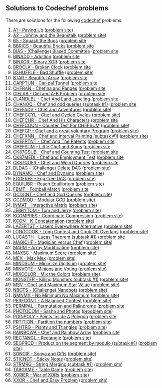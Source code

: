 ## Solutions to Codechef problems

There are solutions for the following [codechef](https://www.codechef.com/) problems:

1. [A1 - Paying Up](march09/a1.cc)
  ([problem site](https://www.codechef.com/problems/A1))
1. [A2 - Johnny and the Beanstalk](march09/a2.cc)
  ([problem site](https://www.codechef.com/problems/A2))
1. [B5 - Squash the Bugs](april09/b5.cc)
  ([problem site](https://www.codechef.com/problems/B5)
1. [BBRICS - Beautiful Bricks](oct18a/bbricks.cc)
  ([problem site](https://www.codechef.com/problems/BBRICS)
1. [BIAS - (Challenge) Biased Committee](feb18/bias.cc)
  ([problem site](https://www.codechef.com/problems/BIAS)
1. [BINADD - Addition](dec19a/binadd.cc)
  ([problem site](https://www.codechef.com/problems/BINADD)
1. [BINXOR - Binary XOR](dec19a/binxor.cc)
  ([problem site](https://www.codechef.com/problems/BINXOR)
1. [BROCLK - Broken Clock](feb18/broclk.cc)
  ([problem site](https://www.codechef.com/problems/BROCLK)
1. [BSHUFFLE - Bad Shuffle](sept18a/bshuffle.cc)
  ([problem site](https://www.codechef.com/problems/BSHUFFLE))
1. [BTAR - Beautiful Array](cook89/btar.cc)
  ([problem site](https://www.codechef.com/problems/BTAR)
1. [CARPTUN - Car-pal Tunnel](feb18/carptun.cc)
  ([problem site](https://www.codechef.com/problems/CARPTUN)
1. [CHFRAN - Chefina and Ranges](dec19a/chfran.cc)
  ([problem site](https://www.codechef.com/problems/CHFRAN)
1. [CIELAB - Ciel and A-B Problem](cook17/cielab.cc)
  ([problem site](https://www.codechef.com/problems/CIELAB)
1. [CLANDLBL - Chef And Land Labeling](feb18/clandlbl.py)
  ([problem site](https://www.codechef.com/problems/CLANDLBL)
1. [CHANOQ - Chef and odd queries (subtask #1)](feb18/chanoq.cc)
  ([problem site](https://www.codechef.com/problems/CHANOQ)
1. [CHEFADV - Chef and Adventures](sept18a/chefadv.cc)
  ([problem site](https://www.codechef.com/problems/CHEFADV))
1. [CHEFCCYL - Chef and Cycled Cycles](oct17/chefccyl.cc)
  ([problem site](https://www.codechef.com/problems/CHEFCCYL))
1. [CHEFCHR - Chef And His Characters](feb18/chefchr.cc)
  ([problem site](https://www.codechef.com/problems/CHEFCHR)
1. [CHEFCOUN - Counter Test For CHEFSUM](oct17/chefcoun.cc)
  ([problem site](https://www.codechef.com/problems/CHEFCOUN))
1. [CHEFGP - Chef and a great voluntary Program](oct17/chefgp.cc)
  ([problem site](https://www.codechef.com/problems/CHEFGP))
1. [CHEFKNN - Chef and Interval Painting (subtask #1)](march18a/chefknn.cc)
  ([problem site](https://www.codechef.com/problems/CHEFKNN))
1. [CHEFPTNT - Chef And The Patents](feb18/chefptnt.cc)
  ([problem site](https://www.codechef.com/problems/CHEFPTNT)
1. [CHEFSUM - Little Chef and Sums](sept17/chefsum.cc)
  ([problem site](https://www.codechef.com/problems/CHEFSUM)
1. [CK87GSUB - Chef and Counting Test](cook87/ck87gsub.cc)
  ([problem site](https://www.codechef.com/problems/CK87GSUB)
1. [CK87MEDI - Chef and Employment Test](cook87/ck87medi.cc)
  ([problem site](https://www.codechef.com/problems/CK87MEDI)
1. [CK87QUER - Chef and Weird Queries](cook87/ck87quer.cc)
  ([problem site](https://www.codechef.com/problems/CK87QUER)
1. [DLDAG - (Challenge) Delete DAG](dec18a/dldag.cc)
  ([problem site](https://www.codechef.com/problems/DLDAG))
1. [DYNAMO - Chef and Dynamo](jan20a/dynamo.py)
  ([problem site](https://www.codechef.com/problems/DYNAMO))
1. [EGGFREE - Egg-free DAG](march20a/eggfree.cc)
  ([problem site](https://www.codechef.com/problems/EGGFREE))
1. [EQUILIBR - Reach Equilibrium](july18a/equilibr.cc)
  ([problem site](https://www.codechef.com/problems/EQUILIBR))
1. [FBMT - Football Match](cook89/fbmt.cc)
  ([problem site](https://www.codechef.com/problems/FBMT)
1. [GCDCNT - Chef and Gcd Queries](march18a/gcdcnt.cc)
  ([problem site](https://www.codechef.com/problems/GCDCNT))
1. [GCDMOD - Modular GCD](aug18a/gcdmod.py)
  ([problem site](https://www.codechef.com/problems/GCDMOD))
1. [INMAT - Interactive Matrix](aug18a/inmat.cc)
  ([problem site](https://www.codechef.com/problems/INMAT))
1. [JERRYTOM - Tom and Jerry](july18a/jerrytom.py)
  ([problem site](https://www.codechef.com/problems/JERRYTOM))
1. [KCOMPRES - Coordinate Compression](aug18a/kcompres.cc)
  ([problem site](https://www.codechef.com/problems/KCOMPRES))
1. [KCON - K-Concatenation](jan18/kcon.cc)
  ([problem site](https://www.codechef.com/problems/KCON))
1. [LAZERTST - Lasers Everywhere Alternative](march20a/lazertst.cc)
  ([problem site](https://www.codechef.com/problems/LAZERTST))
1. [LONGCOOK - Long Contest and Cook Off Overlaps](feb20a/longcook.cc)
  ([problem site](https://www.codechef.com/problems/LONGCOOK))
1. [LUCASTH - Lucas Theorem (subtask #1)](feb18/lucasth.cc)
  ([problem site](https://www.codechef.com/problems/LUCASTH)
1. [MAGICHF - Magician versus Chef](sept18a/magichf.cc)
  ([problem site](https://www.codechef.com/problems/MAGICHF))
1. [MARM - Array Modification](oct19a/marm.cc)
  ([problem site](https://www.codechef.com/problems/MARM))
1. [MAXSC - Maximum Score](jan18/maxsc.cc)
  ([problem site](https://www.codechef.com/problems/MAXSC))
1. [MEX - Max Mex](oct17/mex.cc)
  ([problem site](https://www.codechef.com/problems/MEX))
1. [MINDSUM - Minimize Digitsum](oct18a/mindsum.cc)
  ([problem site](https://www.codechef.com/problems/MINDSUM))
1. [MINVOTE - Minions and Voting](march18a/minvote.cc)
  ([problem site](https://www.codechef.com/problems/MINVOTE))
1. [MIXCOLOR - Mix the Colors](march18a/mixcolor.cc)
  ([problem site](https://www.codechef.com/problems/MIXCOLOR))
1. [MONSTER - Killing Monsters (subtask #1)](jan18/monster.cc)
  ([problem site](https://www.codechef.com/problems/MONSTER))
1. [MSV - Chef and Maximum Star Value](oct19a/msv.cc)
  ([problem site](https://www.codechef.com/problems/MSV))
1. [NBOTS - (Challenge) Nanobots](may20a/nbots.cc)
  ([problem site](https://www.codechef.com/problems/NBOTS))
1. [NMNMX - No Minimum No Maximum](july18a/nmnmx.cc)
  ([problem site](https://www.codechef.com/problems/NMNMX))
1. [PERFCONT - A Balanced Contest](oct17/perfcont.cc)
  ([problem site](https://www.codechef.com/problems/PERFCONT))
1. [PERMPAL - Permutation and Palindrome](feb18/permpal.cc)
  ([problem site](https://www.codechef.com/problems/PERMPAL)
1. [PHOTOCOM - Sasha and Photos](sept18a/photocom.cc)
  ([prooblem site](https://www.codechef.com/problems/PHOTOCOM))
1. [POINPOLY - Points Inside A Polygon](feb18/poinpoly.py)
  ([problem site](https://www.codechef.com/problems/POINPOLY)
1. [PRTITION - Partition the numbers](jan18/prtition.cc)
  ([problem site](https://www.codechef.com/problems/PRTITION))
1. [PSHTRG - Pishty and Triangles](march18a/pshtrg.cc)
  ([problem site](https://www.codechef.com/problems/PSHTRG))
1. [RAINBOWA - Chef and Rainbow Array](aug17/rainbowa.cc)
  ([problem site](https://www.codechef.com/problems/RAINBOWA)
1. [RECTANGL - Rectangle](jan18/rectangl.cc)
  ([problem site](https://www.codechef.com/problems/RECTANGL))
1. [SEGPROD - Product on the segment by modulo (subtask #1)](nov17/segprod.cc)
  ([problem site](https://www.codechef.com/problems/SEGPROD))
1. [SONGIF - Sonya and Gifts](may19a/songif.cc)
  ([problem site](https://www.codechef.com/problems/SONGIF))
1. [STICNOT - Sticky Notes](dec19a/sticnot.cc)
  ([problem site](https://www.codechef.com/problems/STICNOT))
1. [STRMRG - String Merging (subtask #1)](jan18/strmrg.cc)
  ([problem site](https://www.codechef.com/problems/STRMRG))
1. [TABGAME - Table Game](sept18a/tabgame.py)
  ([problem site](https://www.codechef.com/problems/TABGAME))
1. [XORIER - War of XORs](sept18a/xorier.cc)
  ([problem site](https://www.codechef.com/problems/XORIER))
1. [XXOR - Chef and Easy Problem](march18a/xxor.cc)
  ([problem site](https://www.codechef.com/problems/XXOR))

